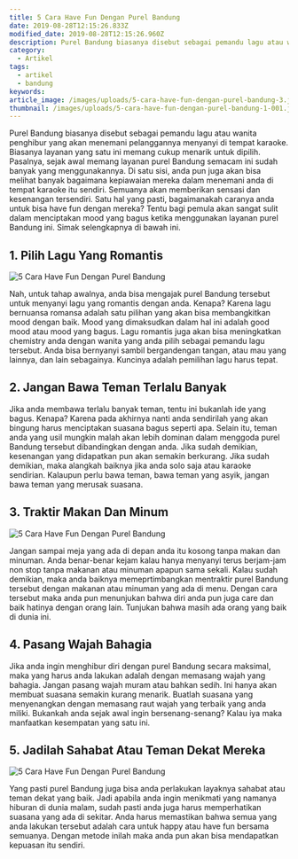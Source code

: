 ```yaml
---
title: 5 Cara Have Fun Dengan Purel Bandung
date: 2019-08-28T12:15:26.833Z
modified_date: 2019-08-28T12:15:26.960Z
description: Purel Bandung biasanya disebut sebagai pemandu lagu atau wanita penghibur yang akan menemani pelanggannya menyanyi di tempat karaoke.
category:
  - Artikel
tags:
  - artikel
  - bandung
keywords:
article_image: /images/uploads/5-cara-have-fun-dengan-purel-bandung-3.jpg
thumbnail: /images/uploads/5-cara-have-fun-dengan-purel-bandung-1-001.jpg
---
```

Purel Bandung biasanya disebut sebagai pemandu lagu atau wanita penghibur yang akan menemani pelanggannya menyanyi di tempat karaoke. Biasanya layanan yang satu ini memang cukup menarik untuk dipilih. Pasalnya, sejak awal memang layanan purel Bandung semacam ini sudah banyak yang menggunakannya. Di satu sisi, anda pun juga akan bisa melihat banyak bagaimana kepiawaian mereka dalam menemani anda di tempat karaoke itu sendiri. Semuanya akan memberikan sensasi dan kesenangan tersendiri. Satu hal yang pasti, bagaimanakah caranya anda untuk bisa have fun dengan mereka? Tentu bagi pemula akan sangat sulit dalam menciptakan mood yang bagus ketika menggunakan layanan purel Bandung ini. Simak selengkapnya di bawah ini.



## 1. Pilih Lagu Yang Romantis

![5 Cara Have Fun Dengan Purel Bandung](https://res.cloudinary.com/kodai/image/upload/v1567029184/dm/0/5-cara-have-fun-dengan-purel-bandung-1.jpg)

Nah, untuk tahap awalnya, anda bisa mengajak purel Bandung tersebut untuk menyanyi lagu yang romantis dengan anda. Kenapa? Karena lagu bernuansa romansa adalah satu pilihan yang akan bisa membangkitkan mood dengan baik. Mood yang dimaksudkan dalam hal ini adalah good mood atau mood yang bagus. Lagu romantis juga akan bisa meningkatkan chemistry anda dengan wanita yang anda pilih sebagai pemandu lagu tersebut. Anda bisa bernyanyi sambil bergandengan tangan, atau mau yang lainnya, dan lain sebagainya. Kuncinya adalah pemilihan lagu harus tepat.



## 2. Jangan Bawa Teman Terlalu Banyak

Jika anda membawa terlalu banyak teman, tentu ini bukanlah ide yang bagus. Kenapa? Karena pada akhirnya nanti anda sendirilah yang akan bingung harus menciptakan suasana bagus seperti apa. Selain itu, teman anda yang usil mungkin malah akan lebih dominan dalam menggoda purel Bandung tersebut dibandingkan dengan anda. Jika sudah demikian, kesenangan yang didapatkan pun akan semakin berkurang. Jika sudah demikian, maka alangkah baiknya jika anda solo saja atau karaoke sendirian. Kalaupun perlu bawa teman, bawa teman yang asyik, jangan bawa teman yang merusak suasana.



## 3. Traktir Makan Dan Minum

![5 Cara Have Fun Dengan Purel Bandung](https://res.cloudinary.com/kodai/image/upload/v1567029184/dm/0/5-cara-have-fun-dengan-purel-bandung-3.jpg)

Jangan sampai meja yang ada di depan anda itu kosong tanpa makan dan minuman. Anda benar-benar kejam kalau hanya menyanyi terus berjam-jam non stop tanpa makanan atau minuman apapun sama sekali. Kalau sudah demikian, maka anda baiknya memeprtimbangkan mentraktir purel Bandung tersebut dengan makanan atau minuman yang ada di menu. Dengan cara tersebut maka anda pun menunjukan bahwa diri anda pun juga care dan baik hatinya dengan orang lain. Tunjukan bahwa masih ada orang yang baik di dunia ini.



## 4. Pasang Wajah Bahagia

Jika anda ingin menghibur diri dengan purel Bandung secara maksimal, maka yang harus anda lakukan adalah dengan memasang wajah yang bahagia. Jangan pasang wajah muram atau bahkan sedih. Ini hanya akan membuat suasana semakin kurang menarik. Buatlah suasana yang menyenangkan dengan memasang raut wajah yang terbaik yang anda miliki. Bukankah anda sejak awal ingin bersenang-senang? Kalau iya maka manfaatkan kesempatan yang satu ini.



## 5. Jadilah Sahabat Atau Teman Dekat Mereka

![5 Cara Have Fun Dengan Purel Bandung](https://res.cloudinary.com/kodai/image/upload/v1567029184/dm/0/5-cara-have-fun-dengan-purel-bandung-2.jpg)

Yang pasti purel Bandung juga bisa anda perlakukan layaknya sahabat atau teman dekat yang baik. Jadi apabila anda ingin menikmati yang namanya hiburan di dunia malam, sudah pasti anda juga harus memperhatikan suasana yang ada di sekitar. Anda harus memastikan bahwa semua yang anda lakukan tersebut adalah cara untuk happy atau have fun bersama semuanya. Dengan metode inilah maka anda pun akan bisa mendapatkan kepuasan itu sendiri.
